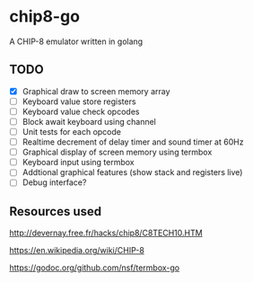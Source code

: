 # chip8-go
A CHIP-8 emulator written in golang

## TODO

- [x] Graphical draw to screen memory array
- [ ] Keyboard value store registers
- [ ] Keyboard value check opcodes
- [ ] Block await keyboard using channel
- [ ] Unit tests for each opcode
- [ ] Realtime decrement of delay timer and sound timer at 60Hz
- [ ] Graphical display of screen memory using termbox
- [ ] Keyboard input using termbox
- [ ] Addtional graphical features (show stack and registers live)
- [ ] Debug interface?

## Resources used

http://devernay.free.fr/hacks/chip8/C8TECH10.HTM

https://en.wikipedia.org/wiki/CHIP-8

https://godoc.org/github.com/nsf/termbox-go
